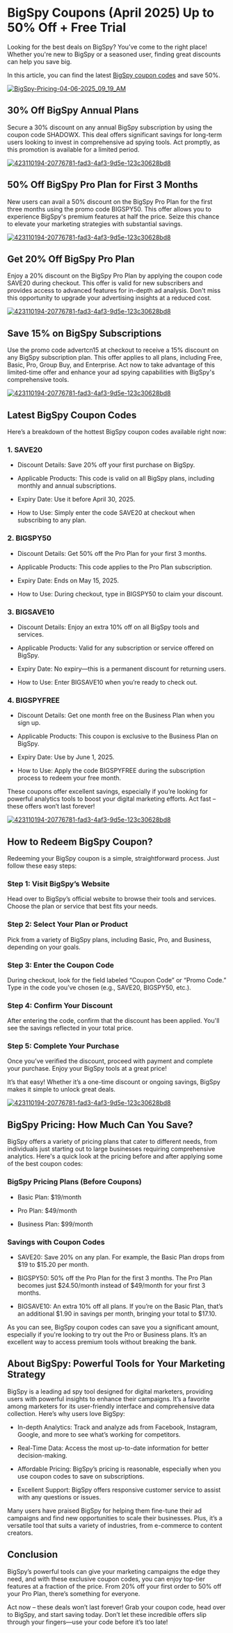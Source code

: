 # BigSpy Coupons (April 2025) Up to 50% Off + Free Trial

Looking for the best deals on BigSpy? You’ve come to the right place! Whether you're new to BigSpy or a seasoned user, finding great discounts can help you save big.

In this article, you can find the latest [BigSpy coupon codes](https://bigspy.com/?fpr=shadow) and save 50%.

[![BigSpy-Pricing-04-06-2025_09_19_AM](https://github.com/user-attachments/assets/57aa2ecc-66b8-4b86-b136-297c01bf9eba)](https://bigspy.com/?fpr=shadow)


## 30% Off BigSpy Annual Plans

Secure a 30% discount on any annual BigSpy subscription by using the coupon code SHADOWX. This deal offers significant savings for long-term users looking to invest in comprehensive ad spying tools. Act promptly, as this promotion is available for a limited period.

[![423110194-20776781-fad3-4af3-9d5e-123c30628bd8](https://github.com/user-attachments/assets/3ca1384a-19e0-4e3d-9e9f-5e9dc3315dd6)](https://bigspy.com/?fpr=shadow)

## 50% Off BigSpy Pro Plan for First 3 Months

New users can avail a 50% discount on the BigSpy Pro Plan for the first three months using the promo code BIGSPY50. This offer allows you to experience BigSpy's premium features at half the price. Seize this chance to elevate your marketing strategies with substantial savings.

[![423110194-20776781-fad3-4af3-9d5e-123c30628bd8](https://github.com/user-attachments/assets/3ca1384a-19e0-4e3d-9e9f-5e9dc3315dd6)](https://bigspy.com/?fpr=shadow)

## Get 20% Off BigSpy Pro Plan

Enjoy a 20% discount on the BigSpy Pro Plan by applying the coupon code SAVE20 during checkout. This offer is valid for new subscribers and provides access to advanced features for in-depth ad analysis. Don't miss this opportunity to upgrade your advertising insights at a reduced cost.

[![423110194-20776781-fad3-4af3-9d5e-123c30628bd8](https://github.com/user-attachments/assets/3ca1384a-19e0-4e3d-9e9f-5e9dc3315dd6)](https://bigspy.com/?fpr=shadow)

## Save 15% on BigSpy Subscriptions

Use the promo code advertcn15 at checkout to receive a 15% discount on any BigSpy subscription plan. This offer applies to all plans, including Free, Basic, Pro, Group Buy, and Enterprise. Act now to take advantage of this limited-time offer and enhance your ad spying capabilities with BigSpy's comprehensive tools.

[![423110194-20776781-fad3-4af3-9d5e-123c30628bd8](https://github.com/user-attachments/assets/3ca1384a-19e0-4e3d-9e9f-5e9dc3315dd6)](https://bigspy.com/?fpr=shadow)

## Latest BigSpy Coupon Codes

Here’s a breakdown of the hottest BigSpy coupon codes available right now:

### 1. SAVE20

* Discount Details: Save 20% off your first purchase on BigSpy.

* Applicable Products: This code is valid on all BigSpy plans, including monthly and annual subscriptions.

* Expiry Date: Use it before April 30, 2025.

* How to Use: Simply enter the code SAVE20 at checkout when subscribing to any plan.

### 2. BIGSPY50

* Discount Details: Get 50% off the Pro Plan for your first 3 months.

* Applicable Products: This code applies to the Pro Plan subscription.

* Expiry Date: Ends on May 15, 2025.

* How to Use: During checkout, type in BIGSPY50 to claim your discount.

### 3. BIGSAVE10

* Discount Details: Enjoy an extra 10% off on all BigSpy tools and services.

* Applicable Products: Valid for any subscription or service offered on BigSpy.

* Expiry Date: No expiry—this is a permanent discount for returning users.

* How to Use: Enter BIGSAVE10 when you’re ready to check out.

### 4. BIGSPYFREE

* Discount Details: Get one month free on the Business Plan when you sign up.

* Applicable Products: This coupon is exclusive to the Business Plan on BigSpy.

* Expiry Date: Use by June 1, 2025.

* How to Use: Apply the code BIGSPYFREE during the subscription process to redeem your free month.

These coupons offer excellent savings, especially if you’re looking for powerful analytics tools to boost your digital marketing efforts. Act fast – these offers won’t last forever!

[![423110194-20776781-fad3-4af3-9d5e-123c30628bd8](https://github.com/user-attachments/assets/3ca1384a-19e0-4e3d-9e9f-5e9dc3315dd6)](https://bigspy.com/?fpr=shadow)

## How to Redeem BigSpy Coupon?

Redeeming your BigSpy coupon is a simple, straightforward process. Just follow these easy steps:

### Step 1: Visit BigSpy’s Website

Head over to BigSpy’s official website to browse their tools and services. Choose the plan or service that best fits your needs.

### Step 2: Select Your Plan or Product

Pick from a variety of BigSpy plans, including Basic, Pro, and Business, depending on your goals.

### Step 3: Enter the Coupon Code

During checkout, look for the field labeled “Coupon Code” or “Promo Code.” Type in the code you’ve chosen (e.g., SAVE20, BIGSPY50, etc.).

### Step 4: Confirm Your Discount

After entering the code, confirm that the discount has been applied. You'll see the savings reflected in your total price.

### Step 5: Complete Your Purchase

Once you’ve verified the discount, proceed with payment and complete your purchase. Enjoy your BigSpy tools at a great price!

It’s that easy! Whether it’s a one-time discount or ongoing savings, BigSpy makes it simple to unlock great deals.

[![423110194-20776781-fad3-4af3-9d5e-123c30628bd8](https://github.com/user-attachments/assets/3ca1384a-19e0-4e3d-9e9f-5e9dc3315dd6)](https://bigspy.com/?fpr=shadow)

## BigSpy Pricing: How Much Can You Save?

BigSpy offers a variety of pricing plans that cater to different needs, from individuals just starting out to large businesses requiring comprehensive analytics. Here's a quick look at the pricing before and after applying some of the best coupon codes:

### BigSpy Pricing Plans (Before Coupons)

* Basic Plan: $19/month

* Pro Plan: $49/month

* Business Plan: $99/month

### Savings with Coupon Codes

* SAVE20: Save 20% on any plan. For example, the Basic Plan drops from $19 to $15.20 per month.

* BIGSPY50: 50% off the Pro Plan for the first 3 months. The Pro Plan becomes just $24.50/month instead of $49/month for your first 3 months.

* BIGSAVE10: An extra 10% off all plans. If you’re on the Basic Plan, that’s an additional $1.90 in savings per month, bringing your total to $17.10.

As you can see, BigSpy coupon codes can save you a significant amount, especially if you're looking to try out the Pro or Business plans. It’s an excellent way to access premium tools without breaking the bank.

## About BigSpy: Powerful Tools for Your Marketing Strategy

BigSpy is a leading ad spy tool designed for digital marketers, providing users with powerful insights to enhance their campaigns. It’s a favorite among marketers for its user-friendly interface and comprehensive data collection. Here’s why users love BigSpy:

* In-depth Analytics: Track and analyze ads from Facebook, Instagram, Google, and more to see what’s working for competitors.

* Real-Time Data: Access the most up-to-date information for better decision-making.

* Affordable Pricing: BigSpy’s pricing is reasonable, especially when you use coupon codes to save on subscriptions.

* Excellent Support: BigSpy offers responsive customer service to assist with any questions or issues.

Many users have praised BigSpy for helping them fine-tune their ad campaigns and find new opportunities to scale their businesses. Plus, it’s a versatile tool that suits a variety of industries, from e-commerce to content creators.

## Conclusion

BigSpy’s powerful tools can give your marketing campaigns the edge they need, and with these exclusive coupon codes, you can enjoy top-tier features at a fraction of the price. From 20% off your first order to 50% off your Pro Plan, there’s something for everyone.

Act now – these deals won’t last forever! Grab your coupon code, head over to BigSpy, and start saving today. Don’t let these incredible offers slip through your fingers—use your code before it’s too late!
